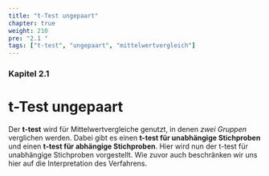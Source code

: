 ```yaml
---
title: "t-Test ungepaart"
chapter: true
weight: 210
pre: "2.1 "
tags: ["t-test", "ungepaart", "mittelwertvergleich"]
---
```


### Kapitel  2.1

# t-Test ungepaart

Der **t-test** wird für Mittelwertvergleiche genutzt, in denen *zwei Gruppen* verglichen werden. Dabei gibt es einen **t-test für unabhängige Stichproben** und einen **t-test für abhängige Stichproben**. Hier wird nun der t-test für unabhängige Stichproben vorgestellt. Wie zuvor auch beschränken wir uns hier auf die Interpretation des Verfahrens.

